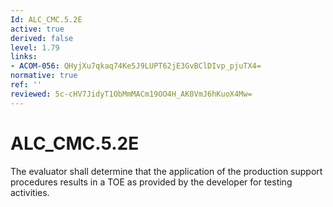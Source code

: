 ```yaml
---
Id: ALC_CMC.5.2E
active: true
derived: false
level: 1.79
links:
- ACOM-056: QHyjXu7qkaq74Ke5J9LUPT62jE3GvBClDIvp_pjuTX4=
normative: true
ref: ''
reviewed: 5c-cHV7JidyT1ObMmMACm19OO4H_AK0VmJ6hKuoX4Mw=
---
```


# ALC_CMC.5.2E

The evaluator shall determine that the application of the production support procedures results in a TOE as provided by the developer for testing activities.